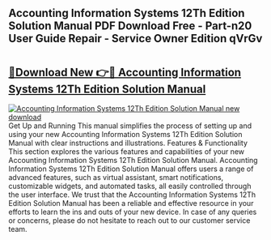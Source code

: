 ## Accounting Information Systems 12Th Edition Solution Manual PDF Download Free - Part-n20 User Guide Repair - Service Owner Edition qVrGv

# <h2><a href="http://bc7901.oget.top/?id=Accounting+Information+Systems+12Th+Edition+Solution+Manual">🔗Download New 👉🔴 Accounting Information Systems 12Th Edition Solution Manual</a></h2>

[![Accounting Information Systems 12Th Edition Solution Manual new download](https://i.imgur.com/5g1atiW.png)](http://bc7901.oget.top/?id=Accounting+Information+Systems+12Th+Edition+Solution+Manual)
Get Up and Running This manual simplifies the process of setting up and using your new Accounting Information Systems 12Th Edition Solution Manual with clear instructions and illustrations. Features & Functionality This section explores the various features and capabilities of your new Accounting Information Systems 12Th Edition Solution Manual. Accounting Information Systems 12Th Edition Solution Manual offers users a range of advanced features, such as virtual assistant, smart notifications, customizable widgets, and automated tasks, all easily controlled through the user interface. We trust that the Accounting Information Systems 12Th Edition Solution Manual has been a reliable and effective resource in your efforts to learn the ins and outs of your new device. In case of any queries or concerns, please do not hesitate to reach out to our customer service team.
